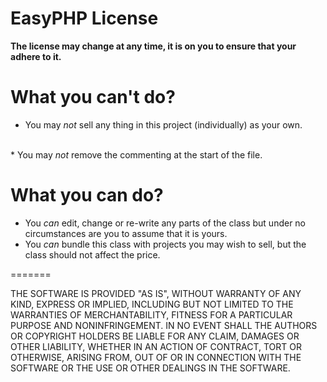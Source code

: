 EasyPHP License
=======

<b>The license may change at any time, it is on you to ensure that your adhere to it.</b>

What you can't do?
=======

* You may <i>not</i> sell any thing in this project (individually) as your own.
<br/>
* You may <i>not</i> remove the commenting at the start of the file.

What you can do?
======= 

* You <i>can</i> edit, change or re-write any parts of the class but under no circumstances are you to assume that it is yours.
* You <i>can</i> bundle this class with projects you may wish to sell, but the class should not affect the price.

=======

THE SOFTWARE IS PROVIDED "AS IS", WITHOUT WARRANTY OF ANY KIND, EXPRESS OR
IMPLIED, INCLUDING BUT NOT LIMITED TO THE WARRANTIES OF MERCHANTABILITY,
FITNESS FOR A PARTICULAR PURPOSE AND NONINFRINGEMENT. IN NO EVENT SHALL THE
AUTHORS OR COPYRIGHT HOLDERS BE LIABLE FOR ANY CLAIM, DAMAGES OR OTHER
LIABILITY, WHETHER IN AN ACTION OF CONTRACT, TORT OR OTHERWISE, ARISING FROM,
OUT OF OR IN CONNECTION WITH THE SOFTWARE OR THE USE OR OTHER DEALINGS IN
THE SOFTWARE.
